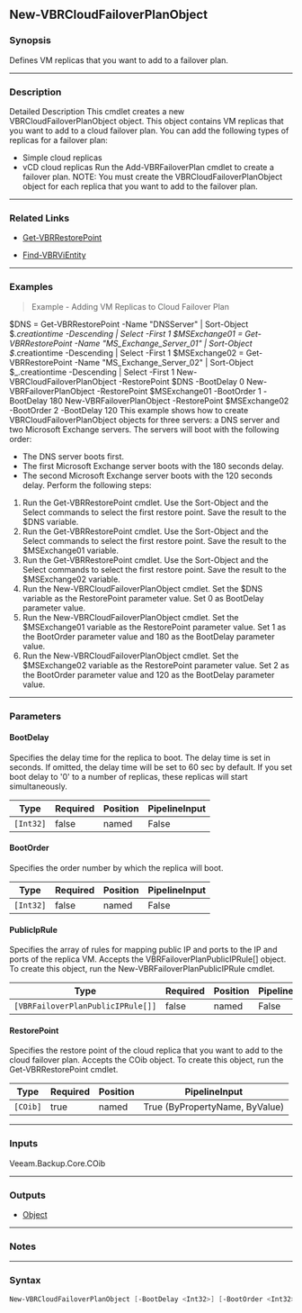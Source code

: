 New-VBRCloudFailoverPlanObject
------------------------------

### Synopsis
Defines VM replicas that you want to add to a failover plan.

---

### Description

Detailed Description This cmdlet creates a new VBRCloudFailoverPlanObject object. This object contains VM replicas that you want to add to a cloud failover plan. You can add the following types of replicas for a failover plan:
- Simple cloud replicas
- vCD cloud replicas
Run the Add-VBRFailoverPlan cmdlet to create a failover plan. NOTE: You must create the VBRCloudFailoverPlanObject object for each replica that you want to add to the failover plan.

---

### Related Links
* [Get-VBRRestorePoint](Get-VBRRestorePoint)

* [Find-VBRViEntity](Find-VBRViEntity)

---

### Examples
> Example - Adding VM Replicas to Cloud Failover Plan

$DNS = Get-VBRRestorePoint -Name "DNSServer" | Sort-Object $_.creationtime -Descending | Select -First 1
$MSExchange01 = Get-VBRRestorePoint -Name "MS_Exchange_Server_01" | Sort-Object $_.creationtime -Descending | Select -First 1
$MSExchange02 = Get-VBRRestorePoint -Name "MS_Exchange_Server_02" | Sort-Object $_.creationtime -Descending | Select -First 1
New-VBRCloudFailoverPlanObject -RestorePoint $DNS -BootDelay 0
New-VBRFailoverPlanObject -RestorePoint $MSExchange01 -BootOrder 1 -BootDelay 180
New-VBRFailoverPlanObject -RestorePoint $MSExchange02 -BootOrder 2 -BootDelay 120
This example shows how to create VBRCloudFailoverPlanObject objects for three servers: a DNS server and two Microsoft Exchange servers. The servers will boot with the following order:
- The DNS server boots first.
- The first Microsoft Exchange server boots with the 180 seconds delay.
- The second Microsoft Exchange server boots with the 120 seconds delay.
Perform the following steps:
1. Run the Get-VBRRestorePoint cmdlet. Use the Sort-Object and the Select commands to select the first restore point. Save the result to the $DNS variable.
2. Run the Get-VBRRestorePoint cmdlet. Use the Sort-Object and the Select commands to select the first restore point. Save the result to the $MSExchange01 variable.
3. Run the Get-VBRRestorePoint cmdlet. Use the Sort-Object and the Select commands to select the first restore point. Save the result to the $MSExchange02 variable.
4. Run the New-VBRCloudFailoverPlanObject cmdlet. Set the $DNS variable as the RestorePoint parameter value. Set 0 as BootDelay parameter value.
5. Run the New-VBRCloudFailoverPlanObject cmdlet. Set the $MSExchange01 variable as the RestorePoint parameter value. Set 1 as the BootOrder parameter value and 180 as the BootDelay parameter value.
6. Run the New-VBRCloudFailoverPlanObject cmdlet. Set the $MSExchange02 variable as the RestorePoint parameter value. Set 2 as the BootOrder parameter value and 120 as the BootDelay parameter value.

---

### Parameters
#### **BootDelay**
Specifies the delay time for the replica to boot. The delay time is set in seconds. If omitted, the delay time will be set to 60 sec by default. If you set boot delay to '0' to a number of replicas, these replicas will start simultaneously.

|Type     |Required|Position|PipelineInput|
|---------|--------|--------|-------------|
|`[Int32]`|false   |named   |False        |

#### **BootOrder**
Specifies the order number by which the replica will boot.

|Type     |Required|Position|PipelineInput|
|---------|--------|--------|-------------|
|`[Int32]`|false   |named   |False        |

#### **PublicIpRule**
Specifies the array of rules for mapping public IP and ports to the IP and ports of the replica VM. Accepts the VBRFailoverPlanPublicIPRule[] object.  To create this object, run the New-VBRFailoverPlanPublicIPRule cmdlet.

|Type                             |Required|Position|PipelineInput|
|---------------------------------|--------|--------|-------------|
|`[VBRFailoverPlanPublicIPRule[]]`|false   |named   |False        |

#### **RestorePoint**
Specifies the restore point of the cloud replica that you want to add to the cloud failover plan. Accepts the COib object.  To create this object, run the Get-VBRRestorePoint cmdlet.

|Type    |Required|Position|PipelineInput                 |
|--------|--------|--------|------------------------------|
|`[COib]`|true    |named   |True (ByPropertyName, ByValue)|

---

### Inputs
Veeam.Backup.Core.COib

---

### Outputs
* [Object](https://learn.microsoft.com/en-us/dotnet/api/System.Object)

---

### Notes

---

### Syntax
```PowerShell
New-VBRCloudFailoverPlanObject [-BootDelay <Int32>] [-BootOrder <Int32>] [-PublicIpRule <VBRFailoverPlanPublicIPRule[]>] -RestorePoint <COib> [<CommonParameters>]
```
